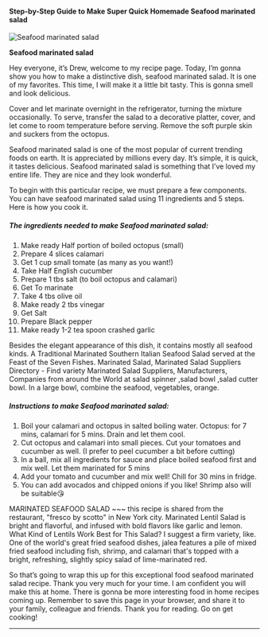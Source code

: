             

#### Step-by-Step Guide to Make Super Quick Homemade Seafood marinated salad

![Seafood marinated salad](https://img-global.cpcdn.com/recipes/64404ae7864ab186/751x532cq70/seafood-marinated-salad-recipe-main-photo.jpg)

**Seafood marinated salad**

Hey everyone, it’s Drew, welcome to my recipe page. Today, I’m gonna show you how to make a distinctive dish, seafood marinated salad. It is one of my favorites. This time, I will make it a little bit tasty. This is gonna smell and look delicious.

Cover and let marinate overnight in the refrigerator, turning the mixture occasionally. To serve, transfer the salad to a decorative platter, cover, and let come to room temperature before serving. Remove the soft purple skin and suckers from the octopus.

Seafood marinated salad is one of the most popular of current trending foods on earth. It is appreciated by millions every day. It’s simple, it is quick, it tastes delicious. Seafood marinated salad is something that I’ve loved my entire life. They are nice and they look wonderful.

To begin with this particular recipe, we must prepare a few components. You can have seafood marinated salad using 11 ingredients and 5 steps. Here is how you cook it.

##### The ingredients needed to make Seafood marinated salad:

1.  Make ready Half portion of boiled octopus (small)
2.  Prepare 4 slices calamari
3.  Get 1 cup small tomate (as many as you want!)
4.  Take Half English cucumber
5.  Prepare 1 tbs salt (to boil octopus and calamari)
6.  Get To marinate
7.  Take 4 tbs olive oil
8.  Make ready 2 tbs vinegar
9.  Get Salt
10.  Prepare Black pepper
11.  Make ready 1-2 tea spoon crashed garlic

Besides the elegant appearance of this dish, it contains mostly all seafood kinds. A Traditional Marinated Southern Italian Seafood Salad served at the Feast of the Seven Fishes. Marinated Salad, Marinated Salad Suppliers Directory - Find variety Marinated Salad Suppliers, Manufacturers, Companies from around the World at salad spinner ,salad bowl ,salad cutter bowl. In a large bowl, combine the seafood, vegetables, orange.

##### Instructions to make Seafood marinated salad:

1.  Boil your calamari and octopus in salted boiling water. Octopus: for 7 mins, calamari for 5 mins. Drain and let them cool.
2.  Cut octopus and calamari into small pieces. Cut your tomatoes and cucumber as well. (I prefer to peel cucumber a bit before cutting)
3.  In a ball, mix all ingredients for sauce and place boiled seafood first and mix well. Let them marinated for 5 mins
4.  Add your tomato and cucumber and mix well! Chill for 30 mins in fridge.
5.  You can add avocados and chipped onions if you like! Shrimp also will be suitable😘

MARINATED SEAFOOD SALAD ~~~ this recipe is shared from the restaurant, "fresco by scotto" in New York city. Marinated Lentil Salad is bright and flavorful, and infused with bold flavors like garlic and lemon. What Kind of Lentils Work Best for This Salad? I suggest a firm variety, like. One of the world's great fried seafood dishes, jalea features a pile of mixed fried seafood including fish, shrimp, and calamari that's topped with a bright, refreshing, slightly spicy salad of lime-marinated red.

So that’s going to wrap this up for this exceptional food seafood marinated salad recipe. Thank you very much for your time. I am confident you will make this at home. There is gonna be more interesting food in home recipes coming up. Remember to save this page in your browser, and share it to your family, colleague and friends. Thank you for reading. Go on get cooking!

* * *